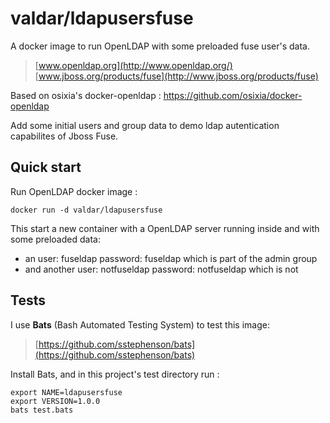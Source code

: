 # valdar/ldapusersfuse

A docker image to run OpenLDAP with some preloaded fuse user's data.
> [www.openldap.org](http://www.openldap.org/)
> [www.jboss.org/products/fuse](http://www.jboss.org/products/fuse)

Based on osixia's docker-openldap :
https://github.com/osixia/docker-openldap

Add some initial users and group data to demo ldap autentication capabilites of Jboss Fuse.

## Quick start
Run OpenLDAP docker image :

	docker run -d valdar/ldapusersfuse
  
This start a new container with a OpenLDAP server running inside and with some preloaded data:
- an user: fuseldap password: fuseldap which is part of the admin group
- and another user: notfuseldap password: notfuseldap which is not


## Tests

I use **Bats** (Bash Automated Testing System) to test this image:

> [https://github.com/sstephenson/bats](https://github.com/sstephenson/bats)

Install Bats, and in this project's test directory run :

	export NAME=ldapusersfuse
	export VERSION=1.0.0
	bats test.bats


	

